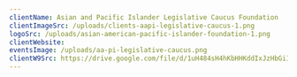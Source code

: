 ```yaml
---
clientName: Asian and Pacific Islander Legislative Caucus Foundation
clientImageSrc: /uploads/clients-aapi-legislative-caucus-1.png
logoSrc: /uploads/asian-american-pacific-islander-foundation-1.png
clientWebsite: 
eventsImage: /uploads/aa-pi-legislative-caucus.png
clientW9Src: https://drive.google.com/file/d/1uH484sH4hKbHHKddIxJzHbGiIP7mF_ln/view?usp=sharing
---
```


